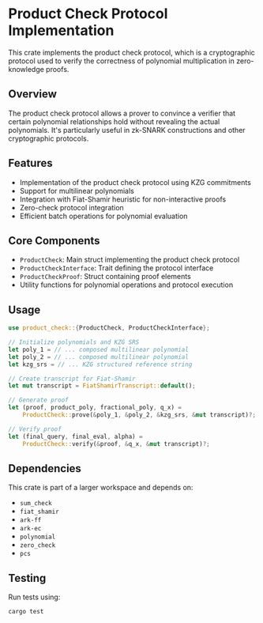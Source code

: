 # Product Check Protocol Implementation

This crate implements the product check protocol, which is a cryptographic protocol used to verify the correctness of polynomial multiplication in zero-knowledge proofs.

## Overview

The product check protocol allows a prover to convince a verifier that certain polynomial relationships hold without revealing the actual polynomials. It's particularly useful in zk-SNARK constructions and other cryptographic protocols.

## Features

- Implementation of the product check protocol using KZG commitments
- Support for multilinear polynomials
- Integration with Fiat-Shamir heuristic for non-interactive proofs
- Zero-check protocol integration
- Efficient batch operations for polynomial evaluation

## Core Components

- `ProductCheck`: Main struct implementing the product check protocol
- `ProductCheckInterface`: Trait defining the protocol interface
- `ProductCheckProof`: Struct containing proof elements
- Utility functions for polynomial operations and protocol execution

## Usage

```rust
use product_check::{ProductCheck, ProductCheckInterface};

// Initialize polynomials and KZG SRS
let poly_1 = // ... composed multilinear polynomial
let poly_2 = // ... composed multilinear polynomial
let kzg_srs = // ... KZG structured reference string

// Create transcript for Fiat-Shamir
let mut transcript = FiatShamirTranscript::default();

// Generate proof
let (proof, product_poly, fractional_poly, q_x) = 
    ProductCheck::prove(&poly_1, &poly_2, &kzg_srs, &mut transcript)?;

// Verify proof
let (final_query, final_eval, alpha) = 
    ProductCheck::verify(&proof, &q_x, &mut transcript)?;
```

## Dependencies

This crate is part of a larger workspace and depends on:
- `sum_check`
- `fiat_shamir`
- `ark-ff`
- `ark-ec`
- `polynomial`
- `zero_check`
- `pcs`

## Testing

Run tests using:
```bash
cargo test
```